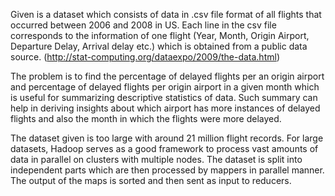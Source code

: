 Given is a dataset which consists of data in .csv file format of all flights that occurred between 2006 and 2008 in US. Each line in the csv file corresponds to the information of one flight (Year, Month, Origin Airport, Departure Delay, Arrival delay etc.) which is obtained from a public data source. (http://stat-computing.org/dataexpo/2009/the-data.html) 

The problem is to find the percentage of delayed flights per an origin airport and percentage of delayed flights per origin airport in a given month which is useful for summarizing descriptive statistics of data. Such summary can help in deriving insights about which airport has more instances of delayed flights and also the month in which the flights were more delayed.  

The dataset given is too large with around 21 million flight records. For large datasets, Hadoop serves as a good framework to process vast amounts of data in parallel on clusters with multiple nodes. The dataset is split into independent parts which are then processed by mappers in parallel manner. The output of the maps is sorted and then sent as input to reducers.
